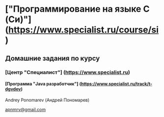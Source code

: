 # ["Программирование на языке C (Си)"] (https://www.specialist.ru/course/si)
## Домашние задания по курсу
### [Центр "Специалист"] (https://www.specialist.ru)  
#### [Программа "Java разработчик"] (https://www.specialist.ru/track/t-dgvdev)

Andrey Ponomarev (Андрей Пономарев)

apnmrv@gmail.com
